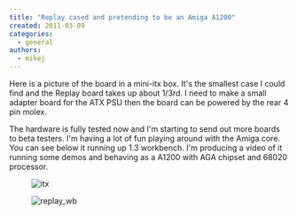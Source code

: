 ```yaml
---
title: "Replay cased and pretending to be an Amiga A1200"
created: 2011-03-09
categories: 
  - general
authors: 
  - mikej
---
```


Here is a picture of the board in a mini-itx box. It's the smallest case I could find and the Replay board takes up about 1/3rd. I need to make a small adapter board for the ATX PSU then the board can be powered by the rear 4 pin molex.

The hardware is fully tested now and I'm starting to send out more boards to beta testers. I'm having a lot of fun playing around with the Amiga core. You can see below it running up 1.3 workbench. I'm producing a video of it running some demos and behaving as a A1200 with AGA chipset and 68020 processor.

<figure>

![itx](@assets/images/post/itx.jpg)

</figure>

<figure>

![replay_wb](@assets/images/post/replay_wb.jpg)

</figure>
